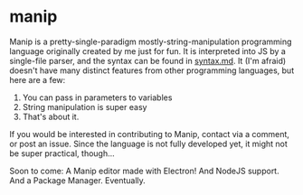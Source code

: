 # manip
Manip is a pretty-single-paradigm mostly-string-manipulation programming language originally created by me just for fun. It is interpreted into JS by a single-file parser, and the syntax can be found in [syntax.md](syntax.md). It (I'm afraid) doesn't have many distinct features from other programming languages, but here are a few:

1. You can pass in parameters to variables
2. String manipulation is super easy
3. That's about it.

If you would be interested in contributing to Manip, contact via a comment, or post an issue. Since the language is not fully developed yet, it might not be super practical, though...

Soon to come: A Manip editor made with Electron! And NodeJS support. And a Package Manager. Eventually.
